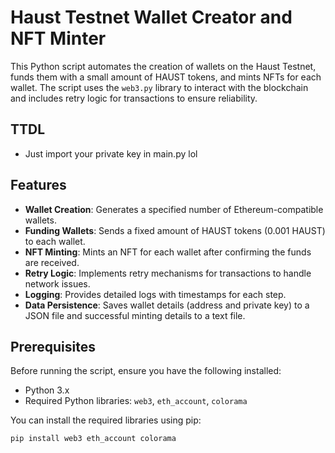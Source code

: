 # Haust Testnet Wallet Creator and NFT Minter

This Python script automates the creation of wallets on the Haust Testnet, funds them with a small amount of HAUST tokens, and mints NFTs for each wallet. The script uses the `web3.py` library to interact with the blockchain and includes retry logic for transactions to ensure reliability.

## TTDL 
- Just import your private key in main.py lol

## Features

- **Wallet Creation**: Generates a specified number of Ethereum-compatible wallets.
- **Funding Wallets**: Sends a fixed amount of HAUST tokens (0.001 HAUST) to each wallet.
- **NFT Minting**: Mints an NFT for each wallet after confirming the funds are received.
- **Retry Logic**: Implements retry mechanisms for transactions to handle network issues.
- **Logging**: Provides detailed logs with timestamps for each step.
- **Data Persistence**: Saves wallet details (address and private key) to a JSON file and successful minting details to a text file.

## Prerequisites

Before running the script, ensure you have the following installed:

- Python 3.x
- Required Python libraries: `web3`, `eth_account`, `colorama`

You can install the required libraries using pip:

```bash
pip install web3 eth_account colorama



